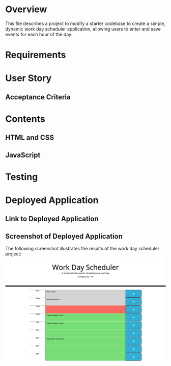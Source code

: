 # Overview
This file describes a project to modify a starter codebase to create a simple, dynamic work day scheduler application, allowing users to enter and save events for each hour of the day.  

# Requirements

# User Story

## Acceptance Criteria

# Contents

## HTML and CSS

## JavaScript

# Testing

# Deployed Application

## Link to Deployed Application

## Screenshot of Deployed Application
The following screenshot illustrates the results of the work day scheduler project: 
![Alt text](./screenshot.png?raw=true "Screenshot of Work Day Scheduler")